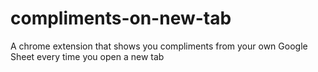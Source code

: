 # compliments-on-new-tab

A chrome extension that shows you compliments from your own Google Sheet every time you open a new tab
